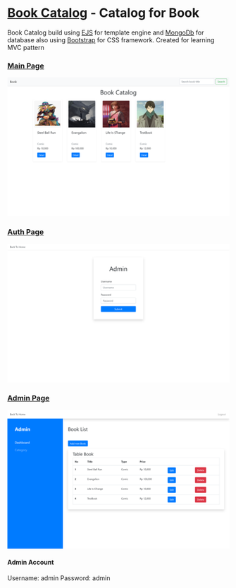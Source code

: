 # [Book Catalog](http://morning-cliffs-75974.herokuapp.com/) - Catalog for Book

Book Catalog build using [EJS](https://ejs.co/) for template engine and [MongoDb]("https://www.mongodb.com/2) for database also using [Bootstrap](https://getbootstrap.com/) for CSS framework. Created for learning MVC pattern

### [Main Page](http://morning-cliffs-75974.herokuapp.com/)

![Main](./main.png)

### [Auth Page](https://morning-cliffs-75974.herokuapp.com/auth/login)

![Login](./login.png)

### [Admin Page](https://morning-cliffs-75974.herokuapp.com/auth/login)

![Admin](./admin.png)

#### Admin Account

Username: admin
Password: admin
